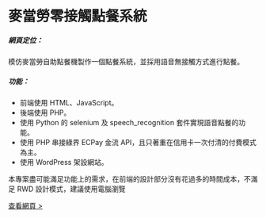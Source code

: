 # 麥當勞零接觸點餐系統
##### 網頁定位：
模仿麥當勞自助點餐機製作一個點餐系統，並採用語音無接觸方式進行點餐。

##### 功能：
- 前端使用 HTML、JavaScript。
- 後端使用 PHP。
- 使用 Python 的 selenium 及 speech_recognition 套件實現語音點餐的功能。
- 使用 PHP 串接綠界 ECPay 金流 API，且只著重在信用卡一次付清的付費模式為主。
- 使用 WordPress 架設網站。

本專案盡可能滿足功能上的需求，在前端的設計部分沒有花過多的時間成本，不滿足 RWD 設計模式，建議使用電腦瀏覽

[查看網頁 >](https://shoparoundnet.com/MCD1/templates/index.php)
